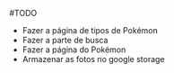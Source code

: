 #TODO

- Fazer a página de tipos de Pokémon
- Fazer a parte de busca
- Fazer a página do Pokémon
- Armazenar as fotos no google storage
